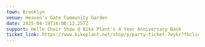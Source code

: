 ```yaml
---
town: Brooklyn
venue: Heaven's Gate Community Garden
date: 2025-04-19T16:00:12.257Z
support: Hello Choir Show @ Bike Plant's 4 Year Anniversary Bash
ticket_link: https://www.bikeplant.net/shop/p/party-ticket-7wykr?fbclid=PAZXh0bgNhZW0CMTEAAabB_dj7zZ0kVePkImwvii9WzY4LjTDek_8T18VxC0_pQ68sKP3XNRkBk6I_aem_HEaOtT5h7aZJtGeN-daQSQ
---
```

